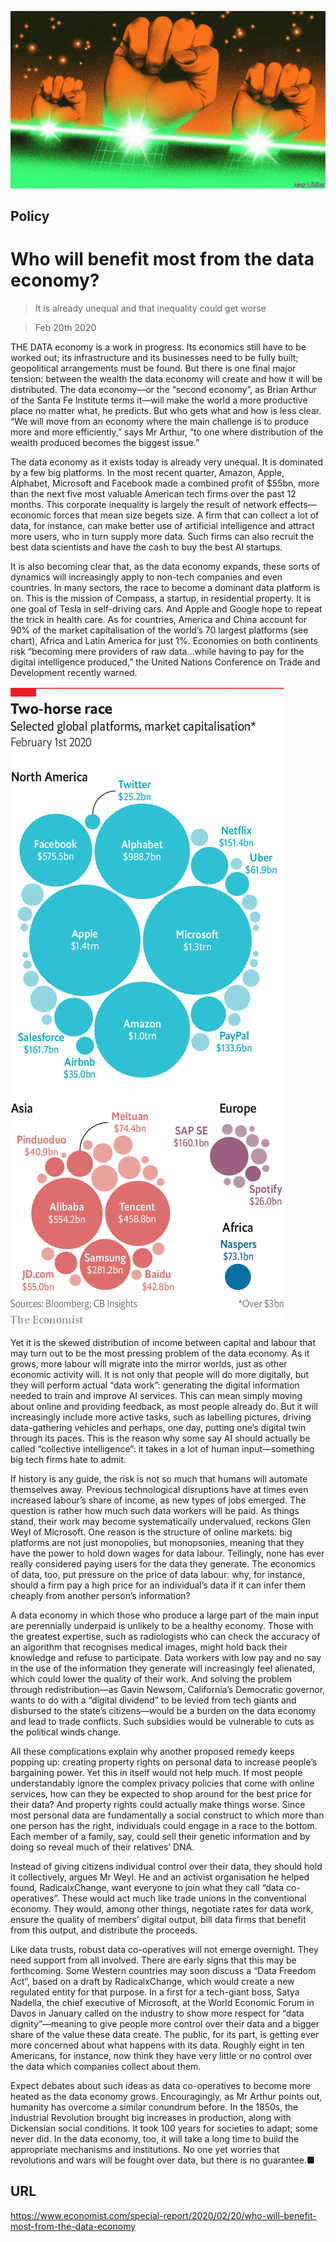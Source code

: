 ![](./images/20200222_SRD006.jpg)

## Policy

# Who will benefit most from the data economy?

> It is already unequal and that inequality could get worse

> Feb 20th 2020

THE DATA economy is a work in progress. Its economics still have to be worked out; its infrastructure and its businesses need to be fully built; geopolitical arrangements must be found. But there is one final major tension: between the wealth the data economy will create and how it will be distributed. The data economy—or the “second economy”, as Brian Arthur of the Santa Fe Institute terms it—will make the world a more productive place no matter what, he predicts. But who gets what and how is less clear. “We will move from an economy where the main challenge is to produce more and more efficiently,” says Mr Arthur, “to one where distribution of the wealth produced becomes the biggest issue.”

The data economy as it exists today is already very unequal. It is dominated by a few big platforms. In the most recent quarter, Amazon, Apple, Alphabet, Microsoft and Facebook made a combined profit of $55bn, more than the next five most valuable American tech firms over the past 12 months. This corporate inequality is largely the result of network effects—economic forces that mean size begets size. A firm that can collect a lot of data, for instance, can make better use of artificial intelligence and attract more users, who in turn supply more data. Such firms can also recruit the best data scientists and have the cash to buy the best AI startups.

It is also becoming clear that, as the data economy expands, these sorts of dynamics will increasingly apply to non-tech companies and even countries. In many sectors, the race to become a dominant data platform is on. This is the mission of Compass, a startup, in residential property. It is one goal of Tesla in self-driving cars. And Apple and Google hope to repeat the trick in health care. As for countries, America and China account for 90% of the market capitalisation of the world’s 70 largest platforms (see chart), Africa and Latin America for just 1%. Economies on both continents risk “becoming mere providers of raw data...while having to pay for the digital intelligence produced,” the United Nations Conference on Trade and Development recently warned.

![](./images/20200222_SRC931.png)

Yet it is the skewed distribution of income between capital and labour that may turn out to be the most pressing problem of the data economy. As it grows, more labour will migrate into the mirror worlds, just as other economic activity will. It is not only that people will do more digitally, but they will perform actual “data work”: generating the digital information needed to train and improve AI services. This can mean simply moving about online and providing feedback, as most people already do. But it will increasingly include more active tasks, such as labelling pictures, driving data-gathering vehicles and perhaps, one day, putting one’s digital twin through its paces. This is the reason why some say AI should actually be called “collective intelligence”: it takes in a lot of human input—something big tech firms hate to admit.

If history is any guide, the risk is not so much that humans will automate themselves away. Previous technological disruptions have at times even increased labour’s share of income, as new types of jobs emerged. The question is rather how much such data workers will be paid. As things stand, their work may become systematically undervalued, reckons Glen Weyl of Microsoft. One reason is the structure of online markets: big platforms are not just monopolies, but monopsonies, meaning that they have the power to hold down wages for data labour. Tellingly, none has ever really considered paying users for the data they generate. The economics of data, too, put pressure on the price of data labour: why, for instance, should a firm pay a high price for an individual’s data if it can infer them cheaply from another person’s information?

A data economy in which those who produce a large part of the main input are perennially underpaid is unlikely to be a healthy economy. Those with the greatest expertise, such as radiologists who can check the accuracy of an algorithm that recognises medical images, might hold back their knowledge and refuse to participate. Data workers with low pay and no say in the use of the information they generate will increasingly feel alienated, which could lower the quality of their work. And solving the problem through redistribution—as Gavin Newsom, California’s Democratic governor, wants to do with a “digital dividend” to be levied from tech giants and disbursed to the state’s citizens—would be a burden on the data economy and lead to trade conflicts. Such subsidies would be vulnerable to cuts as the political winds change.

All these complications explain why another proposed remedy keeps popping up: creating property rights on personal data to increase people’s bargaining power. Yet this in itself would not help much. If most people understandably ignore the complex privacy policies that come with online services, how can they be expected to shop around for the best price for their data? And property rights could actually make things worse. Since most personal data are fundamentally a social construct to which more than one person has the right, individuals could engage in a race to the bottom. Each member of a family, say, could sell their genetic information and by doing so reveal much of their relatives’ DNA.

Instead of giving citizens individual control over their data, they should hold it collectively, argues Mr Weyl. He and an activist organisation he helped found, RadicalxChange, want everyone to join what they call “data co-operatives”. These would act much like trade unions in the conventional economy. They would, among other things, negotiate rates for data work, ensure the quality of members’ digital output, bill data firms that benefit from this output, and distribute the proceeds.

Like data trusts, robust data co-operatives will not emerge overnight. They need support from all involved. There are early signs that this may be forthcoming. Some Western countries may soon discuss a “Data Freedom Act”, based on a draft by RadicalxChange, which would create a new regulated entity for that purpose. In a first for a tech-giant boss, Satya Nadella, the chief executive of Microsoft, at the World Economic Forum in Davos in January called on the industry to show more respect for “data dignity”—meaning to give people more control over their data and a bigger share of the value these data create. The public, for its part, is getting ever more concerned about what happens with its data. Roughly eight in ten Americans, for instance, now think they have very little or no control over the data which companies collect about them.

Expect debates about such ideas as data co-operatives to become more heated as the data economy grows. Encouragingly, as Mr Arthur points out, humanity has overcome a similar conundrum before. In the 1850s, the Industrial Revolution brought big increases in production, along with Dickensian social conditions. It took 100 years for societies to adapt; some never did. In the data economy, too, it will take a long time to build the appropriate mechanisms and institutions. No one yet worries that revolutions and wars will be fought over data, but there is no guarantee.■

## URL

https://www.economist.com/special-report/2020/02/20/who-will-benefit-most-from-the-data-economy
